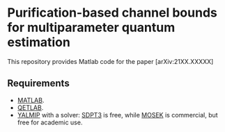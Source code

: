 # Purification-based channel bounds for multiparameter quantum estimation

This repository provides Matlab code for the paper [arXiv:21XX.XXXXX]

<!-- ## Structure of repository

* `Data` contains the raw data produced by the simulation.
* `Matlab` contains Matlab code which is used for solving the SDP.
* `Plots` contains the plots generated by the simulation. -->

## Requirements

* [MATLAB](https://www.mathworks.com/products/matlab.html). 
* [QETLAB](https://github.com/nathanieljohnston/QETLAB).
* [YALMIP](https://yalmip.github.io/) with a solver: [SDPT3](https://github.com/SQLP/SDPT3) is free, while [MOSEK](http://cvxr.com/cvx/doc/mosek.html) is commercial, but free for academic use.

